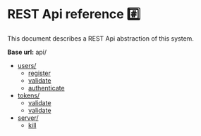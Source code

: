 # REST Api reference #️⃣

This document describes a REST Api abstraction of this system.

**Base url:** api/

- [users/](./01_Users/index.md)
  - [register](./01_Users/01_register.md)
  - [validate](./01_Users/02_validate.md)
  - [authenticate](./01_Users/01_02_validate.md)
- [tokens/](./02_Token/index.md)
  - [validate](./02_Token/01_validate.md)
  - [validate](./02_Token/02_generate.md)
- [server/](./03_Server/index.md)
  - [kill](./03_Server/01_kill.md)
